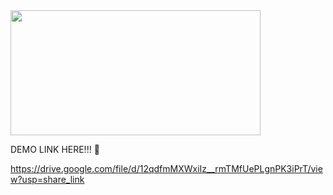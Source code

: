 <img height=200 width=400 src="https://user-images.githubusercontent.com/101406544/202863212-9a249027-0139-450d-bae4-22c2011740c6.jpg">

DEMO LINK HERE!!! 🔰

https://drive.google.com/file/d/12qdfmMXWxiIz__rmTMfUePLgnPK3iPrT/view?usp=share_link
